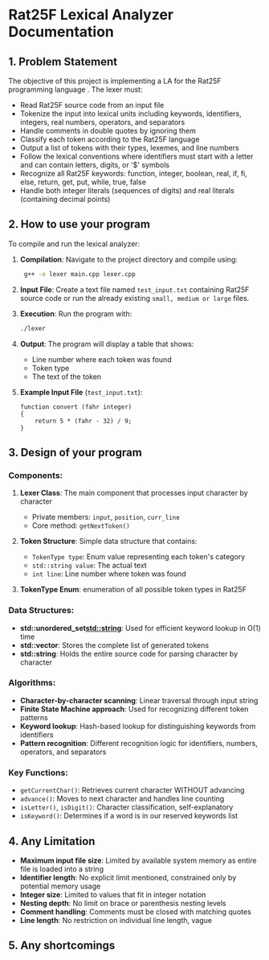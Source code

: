 # Rat25F Lexical Analyzer Documentation

## 1. Problem Statement

The objective of this project is implementing a LA for the Rat25F programming language . The lexer must:

- Read Rat25F source code from an input file
- Tokenize the input into lexical units including keywords, identifiers, integers, real numbers, operators, and separators
- Handle comments in double quotes by ignoring them
- Classify each token according to the Rat25F language
- Output a list of tokens with their types, lexemes, and line numbers
- Follow the lexical conventions where identifiers must start with a letter and can contain letters, digits, or '$' symbols
- Recognize all Rat25F keywords: function, integer, boolean, real, if, fi, else, return, get, put, while, true, false
- Handle both integer literals (sequences of digits) and real literals (containing decimal points)

## 2. How to use your program

To compile and run the lexical analyzer:

1. **Compilation**: Navigate to the project directory and compile using:
   ```bash
    g++ -o lexer main.cpp lexer.cpp
   ```

2. **Input File**: Create a text file named `test_input.txt` containing Rat25F source code or run the already existing `small, medium or large` files.

3. **Execution**: Run the program with:
   ```bash
   ./lexer
   ```

4. **Output**: The program will display a table that shows:
   - Line number where each token was found
   - Token type
   - The text of the token

5. **Example Input File** (`test_input.txt`):
   ```
   function convert (fahr integer)
   {
       return 5 * (fahr - 32) / 9;
   }
   ```

## 3. Design of your program

### Components:

1. **Lexer Class**: The main component that processes input character by character
   - Private members: `input`, `position`, `curr_line`
   - Core method: `getNextToken()`

2. **Token Structure**: Simple data structure that contains:
   - `TokenType type`: Enum value representing each token's category
   - `std::string value`: The actual text
   - `int line`: Line number where token was found

3. **TokenType Enum**: enumeration of all possible token types in Rat25F

### Data Structures:
- **std::unordered_set<std::string>**: Used for efficient keyword lookup in O(1) time
- **std::vector<Token>**: Stores the complete list of generated tokens
- **std::string**: Holds the entire source code for parsing character by character

### Algorithms:
- **Character-by-character scanning**: Linear traversal through input string
- **Finite State Machine approach**: Used for recognizing different token patterns
- **Keyword lookup**: Hash-based lookup for distinguishing keywords from identifiers
- **Pattern recognition**: Different recognition logic for identifiers, numbers, operators, and separators

### Key Functions:
- `getCurrentChar()`: Retrieves current character WITHOUT advancing
- `advance()`: Moves to next character and handles line counting
- `isLetter()`, `isDigit()`: Character classification, self-explanatory
- `isKeyword()`: Determines if a word is in our reserved keywords list

## 4. Any Limitation

- **Maximum input file size**: Limited by available system memory as entire file is loaded into a string
- **Identifier length**: No explicit limit mentioned, constrained only by potential memory usage
- **Integer size**: Limited to values that fit in integer notation
- **Nesting depth**: No limit on brace or parenthesis nesting levels
- **Comment handling**: Comments must be closed with matching quotes
- **Line length**: No restriction on individual line length, vague

## 5. Any shortcomings